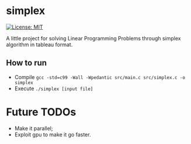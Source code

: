 # simplex
[![License: MIT](https://img.shields.io/badge/License-MIT-yellow.svg)](https://opensource.org/licenses/MIT)

A little project for solving Linear Programming Problems through simplex algorithm in tableau format.

## How to run
- Compile
`gcc -std=c99 -Wall -Wpedantic src/main.c src/simplex.c -o simplex`
- Execute
`./simplex [input file]`

# Future TODOs
- Make it parallel;
- Exploit gpu to make it go faster.
